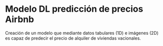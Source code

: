# Modelo DL predicción de precios Airbnb
Creación de un modelo que mediante datos tabulares (1D) e imágenes (2D) es capaz de predecir el precio de alquiler de viviendas vacionales.
